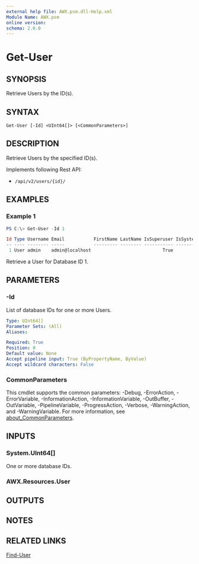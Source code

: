 ```yaml
---
external help file: AWX.psm.dll-Help.xml
Module Name: AWX.psm
online version:
schema: 2.0.0
---
```


# Get-User

## SYNOPSIS
Retrieve Users by the ID(s).

## SYNTAX

```
Get-User [-Id] <UInt64[]> [<CommonParameters>]
```

## DESCRIPTION
Retrieve Users by the specified ID(s).

Implements following Rest API:  
- `/api/v2/users/{id}/`

## EXAMPLES

### Example 1
```powershell
PS C:\> Get-User -Id 1

Id Type Username Email           FirstName LastName IsSuperuser IsSystemAuditor Created             Modified            LastLogin           LdapDn ExternalAccount
-- ---- -------- -----           --------- -------- ----------- --------------- -------             --------            ---------           ------ ---------------
 1 User admin    admin@localhost                           True           False 2023/11/04 16:20:25 2024/08/02 16:26:10 2024/08/02 16:26:10
```

Retrieve a User for Database ID 1.

## PARAMETERS

### -Id
List of database IDs for one or more Users.

```yaml
Type: UInt64[]
Parameter Sets: (All)
Aliases:

Required: True
Position: 0
Default value: None
Accept pipeline input: True (ByPropertyName, ByValue)
Accept wildcard characters: False
```

### CommonParameters
This cmdlet supports the common parameters: -Debug, -ErrorAction, -ErrorVariable, -InformationAction, -InformationVariable, -OutBuffer, -OutVariable, -PipelineVariable, -ProgressAction, -Verbose, -WarningAction, and -WarningVariable. For more information, see [about_CommonParameters](http://go.microsoft.com/fwlink/?LinkID=113216).

## INPUTS

### System.UInt64[]
One or more database IDs.

### AWX.Resources.User
## OUTPUTS

## NOTES

## RELATED LINKS

[Find-User](Find-User.md)
